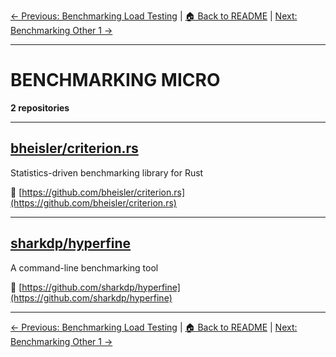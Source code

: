 [← Previous: Benchmarking Load Testing](benchmarking-load-testing.txt) | [🏠 Back to README](../README.md) | [Next: Benchmarking Other 1 →](benchmarking-other-1.txt)

---

# BENCHMARKING MICRO

**2 repositories**

---

## [bheisler/criterion.rs](https://github.com/bheisler/criterion.rs)

Statistics-driven benchmarking library for Rust

🔗 [https://github.com/bheisler/criterion.rs](https://github.com/bheisler/criterion.rs)

---

## [sharkdp/hyperfine](https://github.com/sharkdp/hyperfine)

A command-line benchmarking tool

🔗 [https://github.com/sharkdp/hyperfine](https://github.com/sharkdp/hyperfine)

---


[← Previous: Benchmarking Load Testing](benchmarking-load-testing.txt) | [🏠 Back to README](../README.md) | [Next: Benchmarking Other 1 →](benchmarking-other-1.txt)

